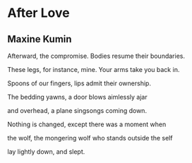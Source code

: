 # After Love
## Maxine Kumin
Afterward, the compromise.
Bodies resume their boundaries.

These legs, for instance, mine.
Your arms take you back in.

Spoons of our fingers, lips
admit their ownership.

The bedding yawns, a door
blows aimlessly ajar

and overhead, a plane
singsongs coming down.

Nothing is changed, except
there was a moment when

the wolf, the mongering wolf
who stands outside the self

lay lightly down, and slept.